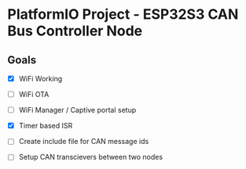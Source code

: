 # PlatformIO Project - ESP32S3 CAN Bus Controller Node

## Goals
- [x] WiFi Working
- [ ] WiFi OTA
- [ ] WiFi Manager / Captive portal setup
- [x] Timer based ISR
- [ ] Create include file for CAN message ids
- [ ] Setup CAN transcievers between two nodes



